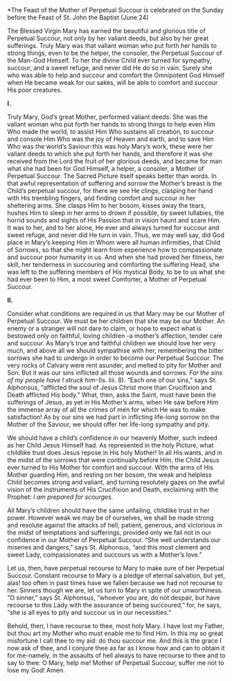 
*The Feast of the Mother of Perpetual Succour is celebrated on the Sunday before the Feast of St. John the Baptist (June 24)

The Blessed Virgin Mary has earned the beautiful and glorious title of Perpetual Succour, not only by her valiant deeds, but also by her great sufferings. Truly Mary was that valiant woman who put forth her hands to strong things, even to be the helper, the consoler, the Perpetual Succour of the Man-God Himself. To her the divine Child ever turned for sympathy, succour, and a sweet refuge, and never did He do so in vain. Surely she who was able to help and succour and comfort the Omnipotent God Himself when He became weak for our sakes, will be able to comfort and succour His poor creatures.

**I.**

Truly Mary, God’s great Mother, performed valiant deeds. She was the valiant woman who put forth her hands to strong things to help even Him Who made the world, to assist Him Who sustains all creation, to succour and console Him Who was the joy of Heaven and earth, and to save Him Who was the world’s Saviour-this was holy Mary’s work, these were her valiant deeds to which she put forth her hands, and therefore it was she received from the Lord the fruit of her glorious deeds, and became for man what she had been for God Himself, a helper, a consoler, a Mother of Perpetual Succour. The Sacred Picture itself speaks better than words. In that awful representation of suffering and sorrow the Mother’s breast is the Child’s perpetual succour, for there we see He clings, clasping her hand with His trembling fingers, and finding comfort and succour in her sheltering arms. She clasps Him to her bosom, kisses away the tears, hushes Him to sleep in her arms to drown if possible, by sweet lullabies, the horrid sounds and sights of His Passion that in vision haunt and scare Him. It was to her, and to her alone, He ever and always turned for succour and sweet refuge, and never did He turn in vain. Thus, we may well say, did God place in Mary’s keeping Him in Whom were all human infirmities, that Child of Sorrows, so that she might learn from experience how to compassionate and succour poor humanity in us. And when she had proved her fitness, her skill, her tenderness in succouring and comforting the suffering Head, she was left to the suffering members of His mystical Body, to be to us what she had ever been to Him, a most sweet Comforter, a Mother of Perpetual Succour.

**II.**

Consider what conditions are required in us that Mary may be our Mother of Perpetual Succour. We must be her children that she may be our Mother. An enemy or a stranger will not dare to claim, or hope to expect what is bestowed only on faithful, loving children -a mother’s affection, tender care and succour. As Mary’s true and faithful children we should love her very much, and above all we should sympathise with her, remembering the bitter sorrows she had to undergo in order to become our Perpetual Succour. The very rocks of Calvary were rent asunder, and melted to pity for Mother and Son. But it was our sins inflicted all those wounds and sorrows. _For the sins of my people have I struck him_-(Is. liii. 8). “Each one of our sins,” says St. Alphonsus, “afflicted the soul of Jesus Christ more than Crucifixion and Death afflicted His body.” What, then, asks the Saint, must have been the sufferings of Jesus, as yet in His Mother’s arms, when He saw before Him the immense array of all the crimes of men for which He was to make satisfaction! As by our sins we had part in inflicting life-long sorrow on the Mother of the Saviour, we should offer her life-long sympathy and pity.

We should have a child’s confidence in our heavenly Mother, such indeed as her Child Jesus Himself had. As represented in the holy Picture, what childlike trust does Jesus repose in His holy Mother! In all His wants, and in the midst of the sorrows that were continually before Him, the Child Jesus ever turned to His Mother for comfort and succour. With the arms of His Mother guarding Him, and resting on her bosom, the weak and helpless Child becomes strong and valiant, and turning resolutely gazes on the awful vision of the instruments of His Crucifixion and Death, exclaiming with the Prophet: _I am prepared for scourges._

All Mary’s children should have the same unfailing, childlike trust in her power. However weak we may be of ourselves, we shall be made strong and resolute against the attacks of hell; patient, generous, and victorious in the midst of temptations and sufferings, provided only we fail not in our confidence in our Mother of Perpetual Succour. “She well understands our miseries and dangers,” says St. Alphonsus, “and this most clement and sweet Lady, compassionates and succours us with a Mother’s love.”

Let us, then, have perpetual recourse to Mary to make sure of her Perpetual Succour. Constant recourse to Mary is a pledge of eternal salvation, but yet, alas! too often in past times have we fallen because we had not recourse to her. Sinners though we are, let us turn to Mary in spite of our unworthiness. “O sinner,” says St. Alphonsus, “whoever you are, do not despair, but have recourse to this Lady with the assurance of being succoured,” for, he says, “she is all eyes to pity and succour us in our necessities.”

Behold, then, I have recourse to thee, most holy Mary. I have lost my Father, but thou art my Mother who must enable me to find Him. In this my so great misfortune I call thee to my aid: do thou succour me. And this is the grace I now ask of thee, and I conjure thee as far as I know how and can to obtain it for me-namely, in the assaults of hell always to have recourse to thee and to say to thee: O Mary, help me! Mother of Perpetual Succour, suffer me not to lose my God! Amen.

